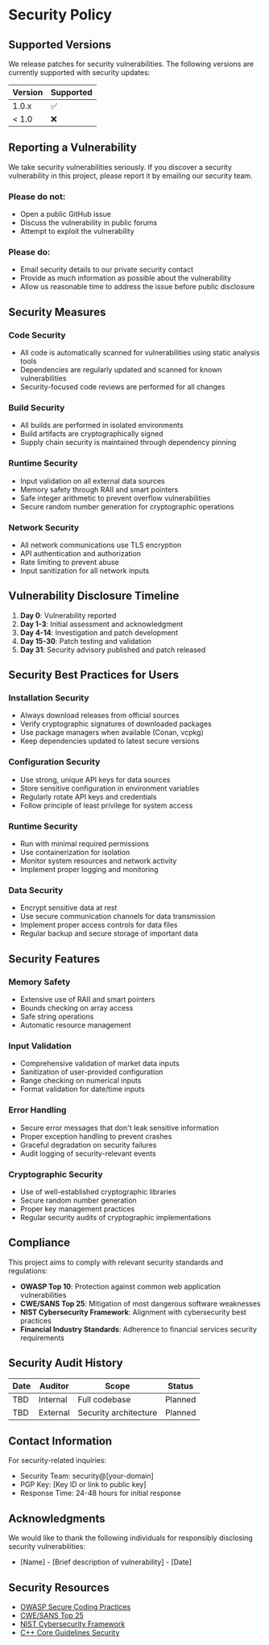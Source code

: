 # Security Policy

## Supported Versions

We release patches for security vulnerabilities. The following versions are currently supported with security updates:

| Version | Supported          |
| ------- | ------------------ |
| 1.0.x   | :white_check_mark: |
| < 1.0   | :x:                |

## Reporting a Vulnerability

We take security vulnerabilities seriously. If you discover a security vulnerability in this project, please report it by emailing our security team.

### Please do not:
- Open a public GitHub issue
- Discuss the vulnerability in public forums
- Attempt to exploit the vulnerability

### Please do:
- Email security details to our private security contact
- Provide as much information as possible about the vulnerability
- Allow us reasonable time to address the issue before public disclosure

## Security Measures

### Code Security
- All code is automatically scanned for vulnerabilities using static analysis tools
- Dependencies are regularly updated and scanned for known vulnerabilities
- Security-focused code reviews are performed for all changes

### Build Security  
- All builds are performed in isolated environments
- Build artifacts are cryptographically signed
- Supply chain security is maintained through dependency pinning

### Runtime Security
- Input validation on all external data sources
- Memory safety through RAII and smart pointers
- Safe integer arithmetic to prevent overflow vulnerabilities
- Secure random number generation for cryptographic operations

### Network Security
- All network communications use TLS encryption
- API authentication and authorization
- Rate limiting to prevent abuse
- Input sanitization for all network inputs

## Vulnerability Disclosure Timeline

1. **Day 0**: Vulnerability reported
2. **Day 1-3**: Initial assessment and acknowledgment
3. **Day 4-14**: Investigation and patch development
4. **Day 15-30**: Patch testing and validation
5. **Day 31**: Security advisory published and patch released

## Security Best Practices for Users

### Installation Security
- Always download releases from official sources
- Verify cryptographic signatures of downloaded packages
- Use package managers when available (Conan, vcpkg)
- Keep dependencies updated to latest secure versions

### Configuration Security
- Use strong, unique API keys for data sources
- Store sensitive configuration in environment variables
- Regularly rotate API keys and credentials
- Follow principle of least privilege for system access

### Runtime Security
- Run with minimal required permissions
- Use containerization for isolation
- Monitor system resources and network activity
- Implement proper logging and monitoring

### Data Security
- Encrypt sensitive data at rest
- Use secure communication channels for data transmission
- Implement proper access controls for data files
- Regular backup and secure storage of important data

## Security Features

### Memory Safety
- Extensive use of RAII and smart pointers
- Bounds checking on array access
- Safe string operations
- Automatic resource management

### Input Validation
- Comprehensive validation of market data inputs
- Sanitization of user-provided configuration
- Range checking on numerical inputs
- Format validation for date/time inputs

### Error Handling
- Secure error messages that don't leak sensitive information
- Proper exception handling to prevent crashes
- Graceful degradation on security failures
- Audit logging of security-relevant events

### Cryptographic Security
- Use of well-established cryptographic libraries
- Secure random number generation
- Proper key management practices
- Regular security audits of cryptographic implementations

## Compliance

This project aims to comply with relevant security standards and regulations:

- **OWASP Top 10**: Protection against common web application vulnerabilities
- **CWE/SANS Top 25**: Mitigation of most dangerous software weaknesses
- **NIST Cybersecurity Framework**: Alignment with cybersecurity best practices
- **Financial Industry Standards**: Adherence to financial services security requirements

## Security Audit History

| Date | Auditor | Scope | Status |
|------|---------|-------|--------|
| TBD  | Internal | Full codebase | Planned |
| TBD  | External | Security architecture | Planned |

## Contact Information

For security-related inquiries:
- Security Team: security@[your-domain]
- PGP Key: [Key ID or link to public key]
- Response Time: 24-48 hours for initial response

## Acknowledgments

We would like to thank the following individuals for responsibly disclosing security vulnerabilities:

- [Name] - [Brief description of vulnerability] - [Date]

## Security Resources

- [OWASP Secure Coding Practices](https://owasp.org/www-project-secure-coding-practices-quick-reference-guide/)
- [CWE/SANS Top 25](https://cwe.mitre.org/top25/)
- [NIST Cybersecurity Framework](https://www.nist.gov/cyberframework)
- [C++ Core Guidelines Security](https://isocpp.github.io/CppCoreGuidelines/CppCoreGuidelines#S-gsl)
